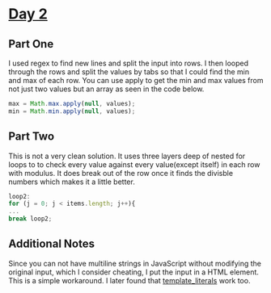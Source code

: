 # [Day 2](http://adventofcode.com/2017/day/)
## Part One
I used regex to find new lines and split the input into rows. I then looped through the rows and split the values by tabs so that I could find the min and max of each row. You can use apply to get the min and max values from not just two values but an array as seen in the code below. 
```javascript
max = Math.max.apply(null, values);
min = Math.min.apply(null, values);
```

## Part Two
This is not a very clean solution. It uses three layers deep of nested for loops to to check every value against every value(except itself) in each row with modulus. It does break out of the row once it finds the divisble numbers which makes it a little better.
```javascript
loop2:
for (j = 0; j < items.length; j++){
...
break loop2;
```

## Additional Notes
Since you can not have multiline strings in JavaScript without modifying the original input, which I consider cheating, I put the input in a HTML element. This is a simple workaround. I later found that [template_literals](https://developer.mozilla.org/en-US/docs/Web/JavaScript/Reference/Template_literals) work too. 
